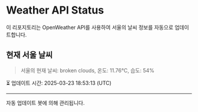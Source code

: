 
# Weather API Status

이 리포지토리는 OpenWeather API를 사용하여 서울의 날씨 정보를 자동으로 업데이트합니다.

## 현재 서울 날씨
> 서울의 현재 날씨: broken clouds, 온도: 11.76°C, 습도: 54%

⏳ 업데이트 시간: 2025-03-23 18:53:13 (UTC)

---
자동 업데이트 봇에 의해 관리됩니다.
